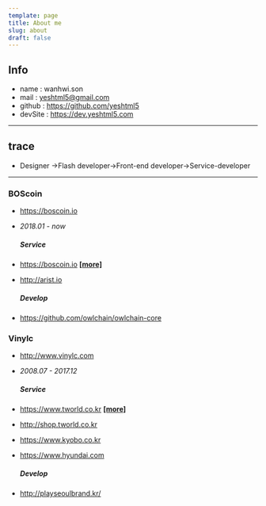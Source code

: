 ```yaml
---
template: page
title: About me
slug: about
draft: false
---
```

## Info
* name : wanhwi.son
* mail : yeshtml5@gmail.com
* github : <https://github.com/yeshtml5>
* devSite : <https://dev.yeshtml5.com>

---

## trace
* Designer ->Flash developer->Front-end developer->Service-developer

---

### BOScoin
- <https://boscoin.io>
- *2018.01 - now*

  ##### Service

* <https://boscoin.io> **[[more]](/project-2018-boscoin)**
* <http://arist.io>

  ##### Develop
- <https://github.com/owlchain/owlchain-core>

### Vinylc
- <http://www.vinylc.com>
- *2008.07 - 2017.12*
  
  ##### Service 
- <https://www.tworld.co.kr> **[[more]](/project-2017-tworld)**
- <http://shop.tworld.co.kr>
- <https://www.kyobo.co.kr>
- <https://www.hyundai.com>
 
  ##### Develop
- <http://playseoulbrand.kr/>
